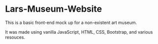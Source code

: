 # Lars-Museum-Website

This is a basic front-end mock up for a non-existent art museum. 

It was made using vanilla JavaScript, HTML, CSS, Bootstrap, and various resouces. 